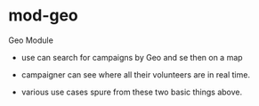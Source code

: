 # mod-geo

Geo Module

- use can search for campaigns by Geo and se then on a map

- campaigner can see where all their volunteers are in real time.

- various use cases spure from these two basic things above.